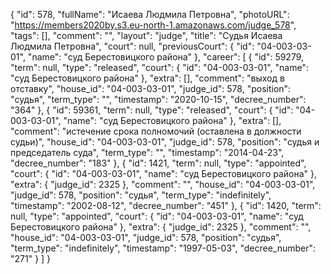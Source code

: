 {
    "id": 578,
    "fullName": "Исаева Людмила Петровна",
    "photoURL": "https://members2020by.s3.eu-north-1.amazonaws.com/judge_578",
    "tags": [],
    "comment": "",
    "layout": "judge",
    "title": "Судья Исаева Людмила Петровна",
    "court": null,
    "previousCourt": {
        "id": "04-003-03-01",
        "name": "суд Берестовицкого района"
    },
    "career": [
        {
            "id": 59279,
            "term": null,
            "type": "released",
            "court": {
                "id": "04-003-03-01",
                "name": "суд Берестовицкого района"
            },
            "extra": [],
            "comment": "выход в отставку",
            "house_id": "04-003-03-01",
            "judge_id": 578,
            "position": "судья",
            "term_type": "",
            "timestamp": "2020-10-15",
            "decree_number": "364"
        },
        {
            "id": 59361,
            "term": null,
            "type": "released",
            "court": {
                "id": "04-003-03-01",
                "name": "суд Берестовицкого района"
            },
            "extra": [],
            "comment": "истечение срока полномочий (оставлена в должности судьи)",
            "house_id": "04-003-03-01",
            "judge_id": 578,
            "position": "судья и председатель суда",
            "term_type": "",
            "timestamp": "2014-04-23",
            "decree_number": "183"
        },
        {
            "id": 1421,
            "term": null,
            "type": "appointed",
            "court": {
                "id": "04-003-03-01",
                "name": "суд Берестовицкого района"
            },
            "extra": {
                "judge_id": 2325
            },
            "comment": "",
            "house_id": "04-003-03-01",
            "judge_id": 578,
            "position": "судья",
            "term_type": "indefinitely",
            "timestamp": "2002-08-12",
            "decree_number": "451"
        },
        {
            "id": 1420,
            "term": null,
            "type": "appointed",
            "court": {
                "id": "04-003-03-01",
                "name": "суд Берестовицкого района"
            },
            "extra": {
                "judge_id": 2325
            },
            "comment": "",
            "house_id": "04-003-03-01",
            "judge_id": 578,
            "position": "судья",
            "term_type": "indefinitely",
            "timestamp": "1997-05-03",
            "decree_number": "271"
        }
    ]
}